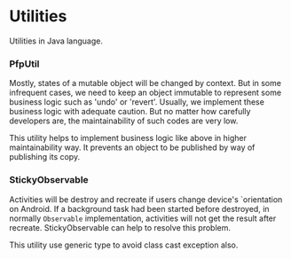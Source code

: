 # Utilities
Utilities in Java language.


### PfpUtil
Mostly, states of a mutable object will be changed by context. But in some infrequent cases, we need to keep an object immutable to represent some business logic such as 'undo' or 'revert'. Usually, we implement these business logic with adequate caution. But no matter how carefully developers are, the maintainability of such codes are very low.
</p>
This utility helps to implement business logic like above in higher maintainability way. It prevents an object to be published by way of publishing its copy.

### StickyObservable
Activities will be destroy and recreate if users change device's `orientation on Android. If a background task had been started before destroyed, in normally ```Observable``` implementation, activities will not get the result after recreate. StickyObservable can help to resolve this problem.
</p>
This utility use generic type to avoid class cast exception also.